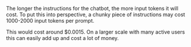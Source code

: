 The longer the instructions for the chatbot, the more input tokens it will cost. To put this into perspective, a chunky piece of instructions may cost 1000-2000 input tokens per prompt.

This would cost around $0.0015. On a larger scale with many active users this can easily add up and cost a lot of money.
